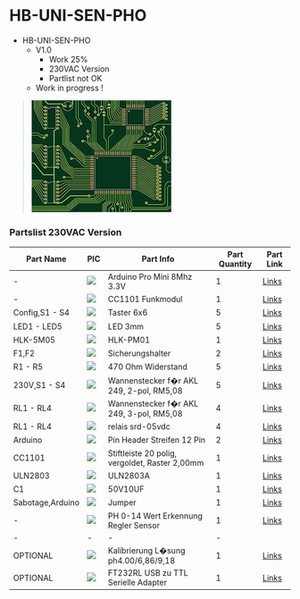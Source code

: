 # HB-UNI-SEN-PHO

+ HB-UNI-SEN-PHO
	+ V1.0
		* Work 25%
		* 230VAC Version
		* Partlist not OK
	+ Work in progress !
>![](https://github.com/Backkevin/My_Homematic_Project/blob/master/HB-UNI-SEN-PHO/IMAGE/Default.jpg)

### Partslist 230VAC Version
                    
  Part Name   |      PIC      |   Part Info   | Part Quantity |   Part Link 
------------- | ------------- | ------------- | ------------- | -------------
-|<img src="https://ae01.alicdn.com/kf/HTB1TUqeXc_vK1Rjy0Foq6xIxVXaB/Atmega328P-Pro-Mini-328-Mini-Atmega328-3-3-V-8-Mhz-5-V-16-M-16.jpg_50x50.jpg">|Arduino Pro Mini 8Mhz 3.3V|1|[Links](https://de.aliexpress.com/item/32863952987.html?spm=a2g0s.9042311.0.0.27424c4d2YDzey)
-|<img src="https://ae01.alicdn.com/kf/HTB1ItkdaMFY.1VjSZFqq6ydbXXaq/CC1101-Drahtlose-Modul-Fern-bertragung-Antenne-868MHZ-SPI-Interface-Low-Power-M115-F-r-FSK-GFSK.jpg_50x50.jpg">|CC1101 Funkmodul|1|[Links](https://de.aliexpress.com/item/32924239954.html?spm=a2g0s.9042311.0.0.27424c4dO9ofu2)
Config,S1 - S4|<img src="https://ae01.alicdn.com/kf/HTB1M1sXJ4SYBuNjSsphq6zGvVXa3/6x6mm-Panel-PCB-Momentary-Tactile-Takt-Mini-Push-Button-Switch-DIP-4pin-6x6x4-3-5-6.jpg_50x50.jpg">|Taster 6x6|5|[Links](https://de.aliexpress.com/item/32912263133.html?spm=a2g0s.9042311.0.0.2cb44c4dtuowdv)
LED1 - LED5|<img src="https://ae01.alicdn.com/kf/HTB12T2qbAfb_uJkSne1q6zE4XXaM/600-st-cke-6-farben-x-100-st-cke-wei-Rot-Gr-n-Blau-Gelb-Orange.jpg_50x50.jpg">|LED 3mm|5|[Links](https://de.aliexpress.com/item/32844298998.html?spm=a2g0s.9042311.0.0.27424c4dBW9kvr)
HLK-5M05|<img src="https://ae01.alicdn.com/kf/HTB1ygDZIWmWBuNjy1Xaq6xCbXXay/HLK-PM01-HLK-PM03-HLK-PM12-AC-DC-220-V-zu-5-V-3-3-V.jpg_50x50.jpg">|HLK-PM01|1|[Links](https://de.aliexpress.com/item/32705471039.html?spm=a2g0s.9042311.0.0.2cb44c4dtuowdv)
F1,F2|<img src="https://ae01.alicdn.com/kf/HTB1Q2UdRVXXXXX8aFXXq6xXFXXXU/10-st-cke-5-20mm-glassicherungshalter-transparent-halter-mit-klarsichtdeckel-sicherungsblocks-5X20mm-versicherung-header.jpg_50x50.jpg">|Sicherungshalter|2|[Links](https://de.aliexpress.com/item/32817849786.html?spm=a2g0o.productlist.0.0.260073beDSkClD&algo_pvid=51b52a6f-dc94-4152-9721-98bffea40076&algo_expid=51b52a6f-dc94-4152-9721-98bffea40076-1&btsid=c94e558f-368d-470b-a49c-61c69230d3d9&ws_ab_test=searchweb0_0,searchweb201602_2,searchweb201603_52)
R1 - R5|<img src="https://ae01.alicdn.com/kf/HTB14ywik26H8KJjy0Fjq6yXepXaI/600-TEILE-LOS-1-4-Watt-Metal-Film-Resistor-Kit-1-Resistor-Assorted-Kit-Set-10.jpg_50x50.jpg">|470 Ohm Widerstand|5|[Links](https://de.aliexpress.com/item/32475181535.html?spm=a2g0o.productlist.0.0.d4fa8034p2AKck&s=p&algo_pvid=4976c9e3-6165-4df4-b127-6d9845fdbe12&algo_expid=4976c9e3-6165-4df4-b127-6d9845fdbe12-1&btsid=7a52ff49-9ff4-47d2-965f-007ad481e8b7&ws_ab_test=searchweb0_0,searchweb201602_2,searchweb201603_52)
230V,S1 - S4|<img src="https://cdn-reichelt.de/resize_70x70/web/artikel_ws/C151/AKL_230_02.jpg">|Wannenstecker f�r AKL 249, 2-pol, RM5,08|5|[Links](https://www.reichelt.de/wannenstecker-fuer-akl-249-2-pol-rm5-08-akl-230-02-p36701.html?)
RL1 - RL4|<img src="https://cdn-reichelt.de/resize_70x70/web/artikel_ws/C151/AKL_230_03.jpg">|Wannenstecker f�r AKL 249, 3-pol, RM5,08|4|[Links](https://www.reichelt.de/wannenstecker-fuer-akl-249-3-pol-rm5-08-akl-230-03-p36702.html?)
RL1 - RL4|<img src="https://ae01.alicdn.com/kf/HTB1p2qqKVXXXXcnXXXXq6xXFXXXH/20-teile-los-SRD-05VDC-SL-C-SRD-05VDC-DC5V-5-V-10A-Power-Relais.jpg_50x50.jpg">|relais srd-05vdc|4|[Links](https://de.aliexpress.com/item/32695798177.html?spm=a2g0o.productlist.0.0.46db7659cuB4fB&algo_pvid=f16bd12e)
Arduino|<img src="https://ae01.alicdn.com/kf/HTB1hlIXzyCYBuNkHFCcq6AHtVXaK/10-st-cke-Weibliche-Pin-Header-Streifen-12-Pin-Pitch-2-54mm-Einreihige-Weiblichen-Pin-Header.jpg_50x50.jpg">|Pin Header Streifen 12 Pin|2|[Links](https://de.aliexpress.com/item/32904918519.html?spm=a2g0s.9042311.0.0.27424c4dCsKCBi)
CC1101|<img src="https://cdn-reichelt.de/resize_70x70/web/artikel_ws/C110/10120400.jpg">|Stiftleiste 20 polig, vergoldet, Raster 2,00mm|1|[Links](https://secure.reichelt.com/lu/de/stiftleiste-20-pol-vergoldet-bkl-10120400-p235635.html?)
ULN2803|<img src="https://ae01.alicdn.com/kf/HTB1CtgeFDtYBeNjy1Xdq6xXyVXa7/10-st-cke-ULN2803APG-ULN2803-ULN2803A-ULN2803AP-DIP-18-ULN2803AN-Darlington-Transistoren-neue-original.jpg_50x50.jpg">|ULN2803A|1|[Links](https://de.aliexpress.com/item/32881616806.html?spm=a2g0o.productlist.0.0.27805012dPDPf4&algo_pvid=2ce275e5-5ca6-4441-a1e3-fb3df6923537&algo_expid=2ce275e5-5ca6-4441-a1e3-fb3df6923537-0&btsid=14cad76a-3ab1-4af8-af47-443eb0bf5dae&ws_ab_test=searchweb0_0,searchweb201602_2,searchweb201603_52)
C1|<img src="https://ae01.alicdn.com/kf/HTB12EazDv5TBuNjSspcq6znGFXaF/50PCS-Higt-qualit-t-50V10UF-5-7mm-10UF-50V-5-7-elektrolytkondensator.jpg_50x50.jpg">|50V10UF|1|[Links](https://de.aliexpress.com/item/32741687066.html?spm=a2g0o.productlist.0.0.4d225216N68Cr1&algo_pvid=dbcb75f4-e623-4355-8aa4-ccd3a7b65d32&algo_expid=dbcb75f4-e623-4355-8aa4-ccd3a7b65d32-3&btsid=a9b8176e-1372-45d7-a781-8d3fc9fab8e5&ws_ab_test=searchweb0_0,searchweb201602_2,searchweb201603_52)
Sabotage,Arduino|<img src="https://ae01.alicdn.com/kf/Ha68929bc4cc540248e19201127eb7e32N/90-teile-los-2-54-40-Pin-1x40-Einreihige-M-nnlichen-Zerbrechliche-Pin-Header-Stecker-Streifen.jpg_50x50.jpg">|Jumper|1|[Links](https://de.aliexpress.com/item/32873263301.html?spm=a2g0o.productlist.0.0.18ea263dluRsmQ&algo_pvid=b495ebad-e4de-4809-a086-8143c1f9f12b&algo_expid=b495ebad-e4de-4809-a086-8143c1f9f12b-2&btsid=53bb7c29-6fd7-4471-b8c4-bc2766b36d10&ws_ab_test=searchweb0_0,searchweb201602_2,searchweb201603_52)
-|<img src="https://ae01.alicdn.com/kf/HTB1bFG0N9zqK1RjSZFHq6z3CpXab/Fl-ssigkeit-PH-0-14-Wert-Erkennung-Regler-Sensor-Modul-berwachung-Control-Board-Meter-Tester-BNC.jpg_50x50.jpg">|PH 0-14 Wert Erkennung Regler Sensor|1|[Links](https://de.aliexpress.com/item/32995322213.html?spm=a2g0s.9042311.0.0.27424c4durraPx)
-|-|-|-
OPTIONAL|<img src="https://ae01.alicdn.com/kf/HTB1Iq71X5LxK1Rjy0Ffq6zYdVXaR/3-teile-los-PH-Puffer-Pulver-Messen-Kalibrierung-L-sung-ph4-00-6-86-9-18.jpg_50x50.jpg">|Kalibrierung L�sung ph4.00/6,86/9,18|1|[Links](https://de.aliexpress.com/item/32785292290.html?spm=a2g0s.9042311.0.0.27424c4durraPx)
OPTIONAL|<img src="https://ae01.alicdn.com/kf/HTB1coRzkIj_B1NjSZFHq6yDWpXa2/1-st-cke-FT232RL-USB-zu-TTL-Serielle-Adapter-Modul-f-r-Port-3-3-V.jpg_50x50.jpg">|FT232RL USB zu TTL Serielle Adapter|1|[Links](https://de.aliexpress.com/item/32846166237.html?spm=a2g0s.9042311.0.0.27424c4dQGznlY)
